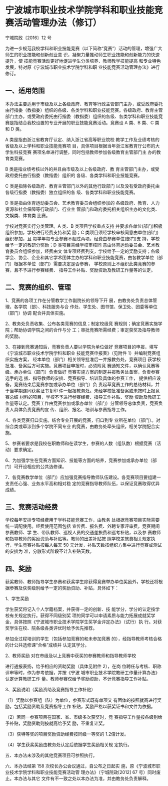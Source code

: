 # 宁波城市职业技术学院学科和职业技能竞赛活动管理办法（修订）

宁城院政〔2016〕12 号

为进一步规范我校学科和职业技能竞赛（以下简称“竞赛”）活动的管理，增强广大师生的职业技能和创新创业意 识，凝聚力量推动师生职业技能和创新能力的快速提升，使 技能竞赛活动更好地促进学生分类培养、教师教学技能提高 和专业特色发展，特对原《宁波城市职业技术学院学科和职 业技能竞赛活动管理办法》进行修订。

## 一、适用范围

本办法主要适用于市级及以上各级政府、教育等行政主管部门主办，或受政府委托由行指委（教指委）组织的各级、各类学科和职业技能竞赛。各级政府、教育主管部门主办，或受政府委托由行指委（教指委）组织的各级、各类学科和职业技能竞赛是指结合我校设置的专业开展的职业技能竞赛活动。竞赛设 A 类、B 类、C 类和 D 类。

A 类是指由浙江省教育厅认定、纳入浙江省高等职业院校 教学工作及业绩考核的省级及以上学科和职业技能竞赛项 目，具体项目根据当年浙江省教育厅公布的大学生科技竞赛 赛项名单进行调整，同时包括教师参加各级教育主管部门主 办的教育类竞赛。

B 类是指业绩考核以外的并且由市级及以上各级政府、教 育主管部门主办，或受政府委托由行指委（教指委）组织的 各级、各类学科和职业技能竞赛。

C 类是指除各级政府、教育主管部门以外的其他行政部门 以及没有受政府委托由各级行指委（教指委）独立组织的各 级、各类学科和职业技能竞赛。

D 类是指由体育运动委员会、艺术教育委员会组织参加的 各级政府、教育、人力资源和社会保障等行政部门、行业主 管部门和政府委托相关组织主办的文化类、文娱类、体育类 比赛。

学校对竞赛实行分类管理。A 类、B 类项目学校重点支持 并要求各单位(部门)积极组织参加，学校进行经费支持和奖 励；C 类项目须经学校审核同意由单位(部门)组织参加，且 每学年每专业参赛不超过两项，经费由参赛单位(部门)支 持，学校给予一定的教研分奖励；D 类项目需经学校审核同 意由体育运动委员会、艺术教育委员会组织参加，经费由文 体专项经费列支，学校给予一定的奖励支持；各级学会、协会、企业和其它学术团体主办的学科和职业技能竞赛，由各教学单位（部门）根据本单位（部门）需要决定是否参赛， 学校原则上不组织此类竞赛的参赛，且不予进行参赛经费、 指导工作补贴、奖励资助及教研工作量等的认定。

## 二、竞赛的组织、管理

1、竞赛的各项工作在分管教学工作副院长的领导下开 展，由教务处负责总体管理，各学院（部）、科技服务与合 作处、学生处、图书馆、保卫处、团委等单位（部门）协调 配合并具体实施。

2、教务处负责收集、公布各类竞赛的信息；制定校级竞 赛规则；确定竞赛实施学院；帮助协调学院之间的合作与分 工；审批竞赛所需经费；审定获奖及指导教师的奖励。

3、在接到竞赛通知后，竞赛负责人要以学院为单位做好 竞赛项目的申报，填写《宁波城市职业技术学院学科和职业 技能竞赛申报表》（见附件 1）并编制竞赛组织实施方案， 经本单位（部门）相关领导批准后一并报教务处，竞赛项目 获学校批准、备案后方可实施。竞赛项目申报时，必须附竞 赛通知文件，以确认竞赛等级。承办单位（部门）负责做好 竞赛实施方案的制定并报教务处备案，负责参赛选手的选 拔、指导教师的安排、竞赛指导、培训及具体的参赛工作， 提供相应设备。竞赛结束后竞赛参加或承办单位（部门）负 责起草竞赛工作的总结材料，并于当学期连同获奖证书复印 件一起报教务处。未经学校批准备案或未按时上报竞赛总结 材料的项目，学校不予进行参赛经费、指导工作补贴、奖励
资助及教研工作量等认定。竞赛工作由竞赛参加或承办单位（部门）分管领导总体负责，竞赛负责人具体负责竞赛的宣 传、组织、报名、培训与参赛指导工作。

4、各类竞赛归口实施。结合专业开展的竞赛，归口到专 业所在单位（部门）。对综合类或牵涉到多个学院不同专业 的竞赛，由教务处牵头组织，相关学院配合实施。

5、参赛者要求是我校在职教师和在读学生，参赛的人数（组队数）根据竞赛（活动）要求确定。

6、为加强学生在竞赛方面知识、技能等方面的培养，竞赛参加或承办单位（部门）可开设相应的公共选修课。 

7、各竞赛教学单位（部门）应加强竞赛指导教师队伍建设。各竞赛项目要组建一支责任心强、业务水平高和相对稳 定的竞赛指导教师队伍，以保证竞赛取得优异成绩。 

## 三、竞赛活动经费

学校每年安排专项经费用于学科技能竞赛工作，由教务 处根据竞赛项目实际需要统一调配使用。经费使用范围包括 宣传费、报名费、外聘专家评审费，竞赛期间参赛教师、学 生、带队教师、巡视人员的交通差旅费和巡考补贴，以及参 赛教师和指导教师的奖励资助与补贴等。教师的出差补贴按 照学校差旅费相关规定执行，学生竞赛补贴按每人每天 50 元计发，补贴天数按组织方集中进行竞赛或测试的安排为 准，分散形式阶段不计入补贴天数。

## 四、奖励

获奖教师、教师指导学生参赛和获奖学生除获得竞赛举办单位奖励外，学校还将根据参赛及获奖级别给予一定的奖励资助、补贴，具体如下： 

1、学生奖励

学生获奖将记入个人学籍档案，并获得一定的创新、技 能学分，学分的认定按学校有关规定执行。获得不同级别奖 项的同学可以申请素质与能力拓展成就奖学金，具体按照《宁波城市职业技术学院学生奖学金评定办法》（试行）执 行。对获奖学生在校、院各级各类评优时给予优先推荐。

参加全过程培训的学生（包括参加竞赛的和未参加竞赛 的），经指导教师考核合格的计公共选修课“合格”成绩并 认定其学分。

2、教师奖励 对在市级及以上竞赛中获奖的参赛教师和指导教师学校

进行通报表扬，给予相应的资助奖励（具体见附件 2），在岗 位聘任与考核、职称评审等时，作为参考依据，并按《宁波 城市职业技术学院教研工作量计算办法》认定计算教研工作 量。教师参赛仅给予奖励资助，不计竞赛指导工作补贴。

3、奖励说明（奖励资助及竞赛指导工作补贴）

（1）奖励以参赛组（队）为单位，参赛形式既有单项又 有团体的按照就高进行奖励，包括奖励资助及竞赛指导工作 补贴，奖励严格以获奖证书和文件为依据。

（2）若同一参赛项目在国家、省、市级多次获奖时，竞 赛指导工作量按各级别给予补贴，奖励资助则按就高给予奖 励，不重复计奖。

（3）获特等奖的项目奖励资助经费按同级一等奖的 1.2倍计发。

（4）学生获奖奖励由教务处认定后依据学生奖励相关规 定执行。

五、本办法未涉及的其他竞赛项目可参照执行。

六、本办法经第 158 次校长办公会议通过，自公布之日起实 施，原《宁波城市职业技术学院学科和职业技能竞赛活动管 理办法》（宁城院政[2012] 67  号）同时废止。本办法与其它 文件有不一致之处以本办法为准，并由教务处负责解释。
